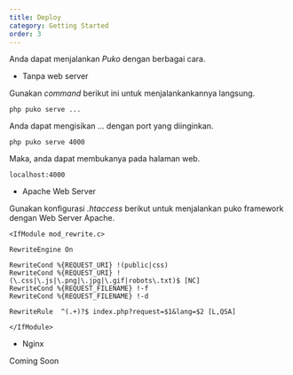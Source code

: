 ```yaml
---
title: Deploy
category: Getting Started
order: 3
---
```


Anda dapat menjalankan *Puko* dengan berbagai cara.

* Tanpa web server

Gunakan *command* berikut ini untuk menjalankankannya langsung.

```text
php puko serve ...
```

Anda dapat mengisikan ... dengan port yang diinginkan.

```text
php puko serve 4000
```

Maka, anda dapat membukanya pada halaman web.

```text
localhost:4000
```

* Apache Web Server

Gunakan konfigurasi *.htaccess* berikut untuk menjalankan puko framework dengan Web Server Apache.

```apacheconfig
<IfModule mod_rewrite.c>

RewriteEngine On

RewriteCond %{REQUEST_URI} !(public|css)
RewriteCond %{REQUEST_URI} !(\.css|\.js|\.png|\.jpg|\.gif|robots\.txt)$ [NC]
RewriteCond %{REQUEST_FILENAME} !-f
RewriteCond %{REQUEST_FILENAME} !-d

RewriteRule  ^(.+)?$ index.php?request=$1&lang=$2 [L,QSA]

</IfModule>
```

* Nginx 

Coming Soon